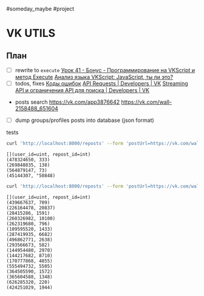 #someday_maybe #project

# VK UTILS

## План

- [ ] rewrite to `execute`
    [](https://dev.vk.com/method/execute)
    [Урок 41 - Бонус - Программирование на VKScript и метод Execute](https://vk.com/@autopilot_school-execute)
    [Анализ языка VKScript: JavaScript, ты ли это?](https://habr.com/en/post/464099/)
- [ ] todos, fixes
    [Коды ошибок](https://dev.vk.com/reference/errors)
    [API Requests | Developers | VK](https://vk.com/dev/api_requests)
    [Streaming API и ограничения API для поиска | Developers | VK](https://vk.com/dev/data_limits)
- posts search
    https://vk.com/app3876642
    https://vk.com/wall-2158488_651604
- [ ] dump groups/profiles posts into database (json format)

tests

```bash
curl 'http://localhost:8000/reposts' --form 'postUrl=https://vk.com/wall-149859311_975'
```
```
[](user_id=uint, repost_id=int)
(478324650, 333)
(269848835, 138)
(564879147, 73)
(45144307, "50848)
```

```bash
curl 'http://localhost:8000/reposts' --form 'postUrl=https://vk.com/wall-196725903_10304'
```
```
[](user_id=uint, repost_id=int)
(439667637, 709)
(226164478, 20837)
(28415286, 1591)
(260326982, 10100)
(262319680, 796)
(109595520, 1433)
(287419935, 6682)
(496862771, 2638)
(293566673, 582)
(144954480, 2970)
(144217682, 8710)
(170777868, 4855)
(555494732, 5505)
(364505590, 1572)
(365604588, 1348)
(626285320, 220)
(424251029, 1944)
```

